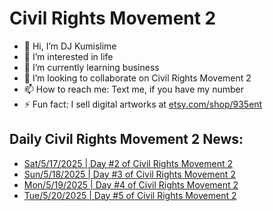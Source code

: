# Civil Rights Movement 2
- 👋 Hi, I’m DJ Kumislime
- 👀 I’m interested in life
- 🌱 I’m currently learning business
- 💞️ I’m looking to collaborate on Civil Rights Movement 2
- 📫 How to reach me: Text me, if you have my number
- ⚡ Fun fact: I sell digital artworks at [etsy.com/shop/935ent](https://etsy.com/shop/935ent)

## Daily Civil Rights Movement 2 News:
- [Sat/5/17/2025 | Day #2 of Civil Rights Movement 2](https://github.com/djkumislime/djkumislime/blob/main/20250517-day002-civil-rights-movement2.docx)
- [Sun/5/18/2025 | Day #3 of Civil Rights Movement 2](https://github.com/djkumislime/djkumislime/blob/main/20250518-day003-civil-rights-movements2.txt)
- [Mon/5/19/2025 | Day #4 of Civil Rights Movement 2](https://github.com/djkumislime/djkumislime/blob/main/20250519-day004-civil-rights-movements2.docx)
- [Tue/5/20/2025 | Day #5 of Civil Rights Movement 2](https://github.com/djkumislime/djkumislime/blob/main/20250520-day005-civil-rights-movement2.txt)
